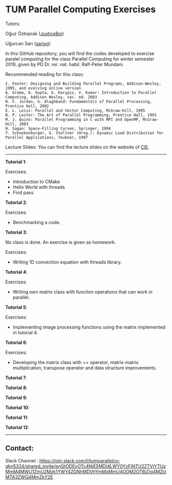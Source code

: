 # TUM Parallel Computing Exercises 



Tutors:

Oğuz Öztoprak ([JusticeBoi](https://github.com/JusticeBoi))

Uğurcan Sarı ([sariug](https://github.com/sariug))


In this GitHub repository, you will find the codes developed to exercise paralel computing for the class Parallel Computing for winter semester 2019, given by PD Dr. rer. nat. habil. Ralf-Peter Mundani.

Recommended reading for this class:

    I. Foster: Designing and Building Parallel Programs, Addison-Wesley, 1995, and evolving online version
    A. Grama, A. Gupta, G. Karypis, V. Kumar: Introduction to Parallel Computing, Addison Wesley, sec. ed. 2003
    H. F. Jordan, G. Alaghband: Fundamentals of Parallel Processing, Prentice Hall, 2002
    E. L. Leiss: Parallel and Vector Computing, McGraw-Hill, 1995
    B. P. Lester: The Art of Parallel Programming, Prentice Hall, 1993
    M. J. Quinn: Parallel Programming in C with MPI and OpenMP, McGraw-Hill, 2003
    H. Sagan: Space-Filling Curves, Springer, 1994
    T. Schnekenburger, G. Stellner (Hrsg.): Dynamic Load Distribution for Parallel Applications, Teubner, 1997

Lecture Slides: You can find the lecture slides on the website of [CIE](https://www.cie.bgu.tum.de/de/lehre/parallel-computing).

***

**Tutorial 1**:

Exercises:
- Introduction to CMake
- Hello World with threads
- Find pass 

**Tutorial 2**:

Exercises:
- Benchmarking a code.

**Tutorial 3**:

No class is done. An exercise is given as homework.

Exercises:
- Writing 1D convection equation with threads library.


**Tutorial 4**:

Exercises:
- Writing own matrix class with function operations that can work in parallel.


**Tutorial 5**:

Exercises:
- Implementing image processing functions using the matrix implemented in tutorial 4.

**Tutorial 6**:

Exercises:
- Developing the matrix class with += operator, matrix-matrix multiplication, transpose operator and data structure improvements.

**Tutorial 7**:

**Tutorial 8**:

**Tutorial 9**:

**Tutorial 10**:

**Tutorial 11**:

**Tutorial 12**:


*** 
## Contact:

Slack Channel : https://join.slack.com/t/tumparallelco-gkn5324/shared_invite/enQtODEyOTc4NjE5MDI4LWY0YzFjNTU2ZTVjYTUzMmM4MWU1ZmU2Mzk1YWY4ZGNhMDVhYmMxMmU4ODM2OTBiZjg4M2IzMTA3ZWQ4MmZkY2E
